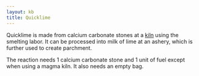 ```yaml
---
layout: kb
title: Quicklime
---
```


Quicklime is made from calcium carbonate stones at a [kiln](kiln.html) using the smelting labor. It can be processed into milk of lime at an ashery, which is further used to create parchment.

The reaction needs 1 calcium carbonate stone and 1 unit of fuel except when using a magma kiln. It also needs an empty bag.

<!--Much like certain other entertaining materials, quicklime does not pose any health hazard to your dwarves, and can't be weaponized for its Fun reaction with water.-->
